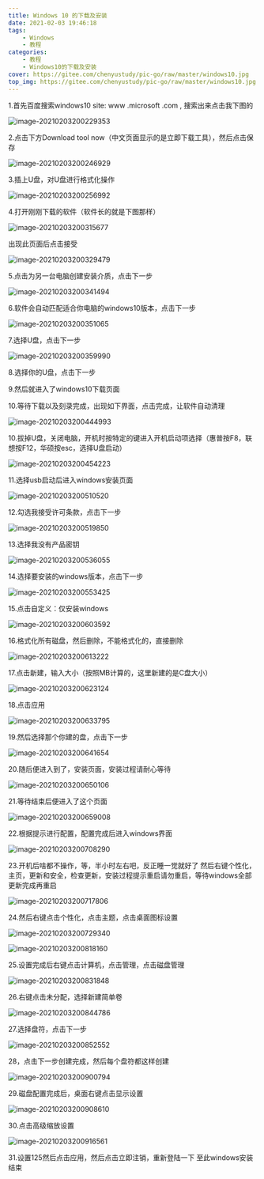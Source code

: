 ```yaml
---
title: Windows 10 的下载及安装
date: 2021-02-03 19:46:18
tags:
	- Windows
	- 教程
categories:
	- 教程
	- Windows10的下载及安装
cover: https://gitee.com/chenyustudy/pic-go/raw/master/windows10.jpg
top_img: https://gitee.com/chenyustudy/pic-go/raw/master/windows10.jpg
---
```


1.首先百度搜索windows10 site: www .microsoft .com , 搜索出来点击我下图的

![image-20210203200229353](https://gitee.com/chenyustudy/pic-go/raw/master/image-20210203200229353.png)

2.点击下方Download tool now（中文页面显示的是立即下载工具），然后点击保存

![image-20210203200246929](https://gitee.com/chenyustudy/pic-go/raw/master/image-20210203200246929.png)

3.插上U盘，对U盘进行格式化操作

![image-20210203200256992](https://gitee.com/chenyustudy/pic-go/raw/master/image-20210203200256992.png)

4.打开刚刚下载的软件（软件长的就是下图那样）

![image-20210203200315677](https://gitee.com/chenyustudy/pic-go/raw/master/image-20210203200315677.png)

出现此页面后点击接受

![image-20210203200329479](https://gitee.com/chenyustudy/pic-go/raw/master/image-20210203200329479.png)

5.点击为另一台电脑创建安装介质，点击下一步

![image-20210203200341494](https://gitee.com/chenyustudy/pic-go/raw/master/image-20210203200341494.png)

6.软件会自动匹配适合你电脑的windows10版本，点击下一步

![image-20210203200351065](https://gitee.com/chenyustudy/pic-go/raw/master/image-20210203200351065.png)

7.选择U盘，点击下一步

![image-20210203200359990](https://gitee.com/chenyustudy/pic-go/raw/master/image-20210203200359990.png)

8.选择你的U盘，点击下一步

9.然后就进入了windows10下载页面

10.等待下载以及刻录完成，出现如下界面，点击完成，让软件自动清理

![image-20210203200444993](https://gitee.com/chenyustudy/pic-go/raw/master/image-20210203200444993.png)

10.拔掉U盘，关闭电脑，开机时按特定的键进入开机启动项选择（惠普按F8，联想按F12，华硕按esc，选择U盘启动）

![image-20210203200454223](https://gitee.com/chenyustudy/pic-go/raw/master/image-20210203200454223.png)

11.选择usb启动后进入windows安装页面

![image-20210203200510520](https://gitee.com/chenyustudy/pic-go/raw/master/image-20210203200510520.png)

12.勾选我接受许可条款，点击下一步

![image-20210203200519850](https://gitee.com/chenyustudy/pic-go/raw/master/image-20210203200519850.png)

13.选择我没有产品密钥

![image-20210203200536055](https://gitee.com/chenyustudy/pic-go/raw/master/image-20210203200536055.png)

14.选择要安装的windows版本，点击下一步

![image-20210203200553425](https://gitee.com/chenyustudy/pic-go/raw/master/image-20210203200553425.png)

15.点击自定义：仅安装windows

![image-20210203200603592](https://gitee.com/chenyustudy/pic-go/raw/master/image-20210203200603592.png)

16.格式化所有磁盘，然后删除，不能格式化的，直接删除

![image-20210203200613222](https://gitee.com/chenyustudy/pic-go/raw/master/image-20210203200613222.png)

17.点击新建，输入大小（按照MB计算的，这里新建的是C盘大小）

![image-20210203200623124](https://gitee.com/chenyustudy/pic-go/raw/master/image-20210203200623124.png)

18.点击应用

![image-20210203200633795](https://gitee.com/chenyustudy/pic-go/raw/master/image-20210203200633795.png)

19.然后选择那个你建的盘，点击下一步

![image-20210203200641654](https://gitee.com/chenyustudy/pic-go/raw/master/image-20210203200641654.png)

20.随后便进入到了，安装页面，安装过程请耐心等待

![image-20210203200650106](https://gitee.com/chenyustudy/pic-go/raw/master/image-20210203200650106.png)

21.等待结束后便进入了这个页面

![image-20210203200659008](https://gitee.com/chenyustudy/pic-go/raw/master/image-20210203200659008.png)

22.根据提示进行配置，配置完成后进入windows界面

![image-20210203200708290](https://gitee.com/chenyustudy/pic-go/raw/master/image-20210203200708290.png)

23.开机后啥都不操作，等，半小时左右吧，反正睡一觉就好了
然后右键个性化，主页，更新和安全，检查更新，安装过程提示重启请勿重启，等待windows全部更新完成再重启

![image-20210203200717806](https://gitee.com/chenyustudy/pic-go/raw/master/image-20210203200717806.png)

24.然后右键点击个性化，点击主题，点击桌面图标设置

![image-20210203200729340](https://gitee.com/chenyustudy/pic-go/raw/master/image-20210203200729340.png)

![image-20210203200818160](https://gitee.com/chenyustudy/pic-go/raw/master/image-20210203200818160.png)

25.设置完成后右键点击计算机，点击管理，点击磁盘管理

![image-20210203200831848](https://gitee.com/chenyustudy/pic-go/raw/master/image-20210203200831848.png)

26.右键点击未分配，选择新建简单卷

![image-20210203200844786](https://gitee.com/chenyustudy/pic-go/raw/master/image-20210203200844786.png)

27.选择盘符，点击下一步

![image-20210203200852552](https://gitee.com/chenyustudy/pic-go/raw/master/image-20210203200852552.png)

28，点击下一步创建完成，然后每个盘符都这样创建

![image-20210203200900794](https://gitee.com/chenyustudy/pic-go/raw/master/image-20210203200900794.png)

29.磁盘配置完成后，桌面右键点击显示设置

![image-20210203200908610](https://gitee.com/chenyustudy/pic-go/raw/master/image-20210203200908610.png)

30.点击高级缩放设置

![image-20210203200916561](https://gitee.com/chenyustudy/pic-go/raw/master/image-20210203200916561.png)

31.设置125然后点击应用，然后点击立即注销，重新登陆一下
至此windows安装结束